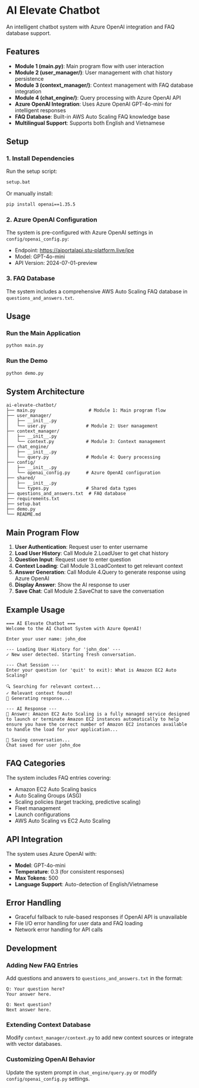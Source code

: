 # AI Elevate Chatbot

An intelligent chatbot system with Azure OpenAI integration and FAQ database support.

## Features

- **Module 1 (main.py)**: Main program flow with user interaction
- **Module 2 (user_manager/)**: User management with chat history persistence
- **Module 3 (context_manager/)**: Context management with FAQ database integration
- **Module 4 (chat_engine/)**: Query processing with Azure OpenAI API
- **Azure OpenAI Integration**: Uses Azure OpenAI GPT-4o-mini for intelligent responses
- **FAQ Database**: Built-in AWS Auto Scaling FAQ knowledge base
- **Multilingual Support**: Supports both English and Vietnamese

## Setup

### 1. Install Dependencies

Run the setup script:

```bash
setup.bat
```

Or manually install:

```bash
pip install openai==1.35.5
```

### 2. Azure OpenAI Configuration

The system is pre-configured with Azure OpenAI settings in `config/openai_config.py`:

- Endpoint: https://aiportalapi.stu-platform.live/jpe
- Model: GPT-4o-mini
- API Version: 2024-07-01-preview

### 3. FAQ Database

The system includes a comprehensive AWS Auto Scaling FAQ database in `questions_and_answers.txt`.

## Usage

### Run the Main Application

```bash
python main.py
```

### Run the Demo

```bash
python demo.py
```

## System Architecture

```
ai-elevate-chatbot/
├── main.py                    # Module 1: Main program flow
├── user_manager/
│   ├── __init__.py
│   └── user.py               # Module 2: User management
├── context_manager/
│   ├── __init__.py
│   └── context.py            # Module 3: Context management
├── chat_engine/
│   ├── __init__.py
│   └── query.py              # Module 4: Query processing
├── config/
│   ├── __init__.py
│   └── openai_config.py      # Azure OpenAI configuration
├── shared/
│   ├── __init__.py
│   └── types.py              # Shared data types
├── questions_and_answers.txt  # FAQ database
├── requirements.txt
├── setup.bat
├── demo.py
└── README.md
```

## Main Program Flow

1. **User Authentication**: Request user to enter username
2. **Load User History**: Call Module 2.LoadUser to get chat history
3. **Question Input**: Request user to enter question
4. **Context Loading**: Call Module 3.LoadContext to get relevant context
5. **Answer Generation**: Call Module 4.Query to generate response using Azure OpenAI
6. **Display Answer**: Show the AI response to user
7. **Save Chat**: Call Module 2.SaveChat to save the conversation

## Example Usage

```
=== AI Elevate Chatbot ===
Welcome to the AI Chatbot System with Azure OpenAI!

Enter your user name: john_doe

--- Loading User History for 'john_doe' ---
✓ New user detected. Starting fresh conversation.

--- Chat Session ---
Enter your question (or 'quit' to exit): What is Amazon EC2 Auto Scaling?

🔍 Searching for relevant context...
✓ Relevant context found!
🤖 Generating response...

--- AI Response ---
🤖 Answer: Amazon EC2 Auto Scaling is a fully managed service designed to launch or terminate Amazon EC2 instances automatically to help ensure you have the correct number of Amazon EC2 instances available to handle the load for your application...

💾 Saving conversation...
Chat saved for user john_doe
```

## FAQ Categories

The system includes FAQ entries covering:

- Amazon EC2 Auto Scaling basics
- Auto Scaling Groups (ASG)
- Scaling policies (target tracking, predictive scaling)
- Fleet management
- Launch configurations
- AWS Auto Scaling vs EC2 Auto Scaling

## API Integration

The system uses Azure OpenAI with:

- **Model**: GPT-4o-mini
- **Temperature**: 0.3 (for consistent responses)
- **Max Tokens**: 500
- **Language Support**: Auto-detection of English/Vietnamese

## Error Handling

- Graceful fallback to rule-based responses if OpenAI API is unavailable
- File I/O error handling for user data and FAQ loading
- Network error handling for API calls

## Development

### Adding New FAQ Entries

Add questions and answers to `questions_and_answers.txt` in the format:

```
Q: Your question here?
Your answer here.

Q: Next question?
Next answer here.
```

### Extending Context Database

Modify `context_manager/context.py` to add new context sources or integrate with vector databases.

### Customizing OpenAI Behavior

Update the system prompt in `chat_engine/query.py` or modify `config/openai_config.py` settings.
